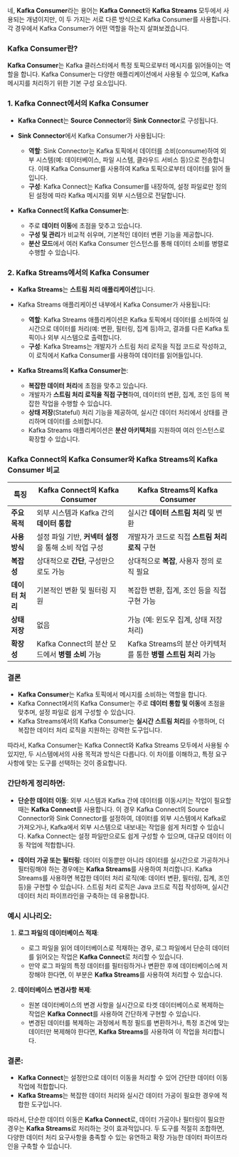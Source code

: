 네, **Kafka Consumer**라는 용어는 **Kafka Connect**와 **Kafka Streams** 모두에서 사용되는 개념이지만, 이 두 가지는 서로 다른 방식으로 Kafka Consumer를 사용합니다. 각 경우에서 Kafka Consumer가 어떤 역할을 하는지 살펴보겠습니다.

### Kafka Consumer란?
**Kafka Consumer**는 Kafka 클러스터에서 특정 토픽으로부터 메시지를 읽어들이는 역할을 합니다. Kafka Consumer는 다양한 애플리케이션에서 사용될 수 있으며, Kafka 메시지를 처리하기 위한 기본 구성 요소입니다.

### 1. **Kafka Connect에서의 Kafka Consumer**
   - **Kafka Connect**는 **Source Connector**와 **Sink Connector**로 구성됩니다.
   - **Sink Connector**에서 Kafka Consumer가 사용됩니다:
     - **역할**: Sink Connector는 Kafka 토픽에서 데이터를 소비(consume)하여 외부 시스템(예: 데이터베이스, 파일 시스템, 클라우드 서비스 등)으로 전송합니다. 이때 Kafka Consumer를 사용하여 Kafka 토픽으로부터 데이터를 읽어 들입니다.
     - **구성**: Kafka Connect는 Kafka Consumer를 내장하여, 설정 파일로만 정의된 설정에 따라 Kafka 메시지를 외부 시스템으로 전달합니다.

   - **Kafka Connect의 Kafka Consumer는**:
     - 주로 **데이터 이동**에 초점을 맞추고 있습니다.
     - **구성 및 관리**가 비교적 쉬우며, 기본적인 데이터 변환 기능을 제공합니다.
     - **분산 모드**에서 여러 Kafka Consumer 인스턴스를 통해 데이터 소비를 병렬로 수행할 수 있습니다.

### 2. **Kafka Streams에서의 Kafka Consumer**
   - **Kafka Streams**는 **스트림 처리 애플리케이션**입니다.
   - Kafka Streams 애플리케이션 내부에서 Kafka Consumer가 사용됩니다:
     - **역할**: Kafka Streams 애플리케이션은 Kafka 토픽에서 데이터를 소비하여 실시간으로 데이터를 처리(예: 변환, 필터링, 집계 등)하고, 결과를 다른 Kafka 토픽이나 외부 시스템으로 출력합니다.
     - **구성**: Kafka Streams는 개발자가 스트림 처리 로직을 직접 코드로 작성하고, 이 로직에서 Kafka Consumer를 사용하여 데이터를 읽어들입니다.

   - **Kafka Streams의 Kafka Consumer는**:
     - **복잡한 데이터 처리**에 초점을 맞추고 있습니다.
     - 개발자가 **스트림 처리 로직을 직접 구현**하여, 데이터의 변환, 집계, 조인 등의 복잡한 작업을 수행할 수 있습니다.
     - **상태 저장**(Stateful) 처리 기능을 제공하여, 실시간 데이터 처리에서 상태를 관리하며 데이터를 소비합니다.
     - Kafka Streams 애플리케이션은 **분산 아키텍처**를 지원하여 여러 인스턴스로 확장할 수 있습니다.

### Kafka Connect의 Kafka Consumer와 Kafka Streams의 Kafka Consumer 비교

| **특징**                          | **Kafka Connect의 Kafka Consumer**                                      | **Kafka Streams의 Kafka Consumer**                                 |
|-----------------------------------|------------------------------------------------------------------------|--------------------------------------------------------------------|
| **주요 목적**                     | 외부 시스템과 Kafka 간의 **데이터 통합**                                | 실시간 **데이터 스트림 처리** 및 변환                               |
| **사용 방식**                     | 설정 파일 기반, **커넥터 설정**을 통해 소비 작업 구성                   | 개발자가 코드로 직접 **스트림 처리 로직** 구현                      |
| **복잡성**                        | 상대적으로 **간단**, 구성만으로도 가능                                   | 상대적으로 **복잡**, 사용자 정의 로직 필요                           |
| **데이터 처리**                   | 기본적인 변환 및 필터링 지원                                             | 복잡한 변환, 집계, 조인 등을 직접 구현 가능                          |
| **상태 저장**                     | 없음                                                                     | 가능 (예: 윈도우 집계, 상태 저장 처리)                               |
| **확장성**                        | Kafka Connect의 분산 모드에서 **병렬 소비** 가능                         | Kafka Streams의 분산 아키텍처를 통한 **병렬 스트림 처리** 가능         |

### 결론
- **Kafka Consumer**는 Kafka 토픽에서 메시지를 소비하는 역할을 합니다.
- Kafka Connect에서의 Kafka Consumer는 주로 **데이터 통합 및 이동**에 초점을 맞추며, 설정 파일로 쉽게 구성할 수 있습니다.
- Kafka Streams에서의 Kafka Consumer는 **실시간 스트림 처리**를 수행하며, 더 복잡한 데이터 처리 로직을 지원하는 강력한 도구입니다.

따라서, Kafka Consumer는 Kafka Connect와 Kafka Streams 모두에서 사용될 수 있지만, 두 시스템에서의 사용 목적과 방식은 다릅니다. 이 차이를 이해하고, 특정 요구 사항에 맞는 도구를 선택하는 것이 중요합니다.
###
###
### 간단하게 정리하면:

- **단순한 데이터 이동**: 외부 시스템과 Kafka 간에 데이터를 이동시키는 작업이 필요할 때는 **Kafka Connect**를 사용합니다. 이 경우 Kafka Connect의 Source Connector와 Sink Connector를 설정하여, 데이터를 외부 시스템에서 Kafka로 가져오거나, Kafka에서 외부 시스템으로 내보내는 작업을 쉽게 처리할 수 있습니다. Kafka Connect는 설정 파일만으로도 쉽게 구성할 수 있으며, 대규모 데이터 이동 작업에 적합합니다.

- **데이터 가공 또는 필터링**: 데이터 이동뿐만 아니라 데이터를 실시간으로 가공하거나 필터링해야 하는 경우에는 **Kafka Streams**를 사용하여 처리합니다. Kafka Streams를 사용하면 복잡한 데이터 처리 로직(예: 데이터 변환, 필터링, 집계, 조인 등)을 구현할 수 있습니다. 스트림 처리 로직은 Java 코드로 직접 작성하며, 실시간 데이터 처리 파이프라인을 구축하는 데 유용합니다.

### 예시 시나리오:

1. **로그 파일의 데이터베이스 적재**:
   - 로그 파일을 읽어 데이터베이스로 적재하는 경우, 로그 파일에서 단순히 데이터를 읽어오는 작업은 **Kafka Connect**로 처리할 수 있습니다.
   - 만약 로그 파일의 특정 데이터를 필터링하거나 변환한 후에 데이터베이스에 저장해야 한다면, 이 부분은 **Kafka Streams**를 사용하여 처리할 수 있습니다.

2. **데이터베이스 변경사항 복제**:
   - 원본 데이터베이스의 변경 사항을 실시간으로 타겟 데이터베이스로 복제하는 작업은 **Kafka Connect**를 사용하여 간단하게 구현할 수 있습니다.
   - 변경된 데이터를 복제하는 과정에서 특정 필드를 변환하거나, 특정 조건에 맞는 데이터만 복제해야 한다면, **Kafka Streams**를 사용하여 이 작업을 처리합니다.

### 결론:
- **Kafka Connect**는 설정만으로 데이터 이동을 처리할 수 있어 간단한 데이터 이동 작업에 적합합니다.
- **Kafka Streams**는 복잡한 데이터 처리와 실시간 데이터 가공이 필요한 경우에 적합한 도구입니다.

따라서, 단순한 데이터 이동은 **Kafka Connect**로, 데이터 가공이나 필터링이 필요한 경우는 **Kafka Streams**로 처리하는 것이 효과적입니다. 두 도구를 적절히 조합하면, 다양한 데이터 처리 요구사항을 충족할 수 있는 유연하고 확장 가능한 데이터 파이프라인을 구축할 수 있습니다.

